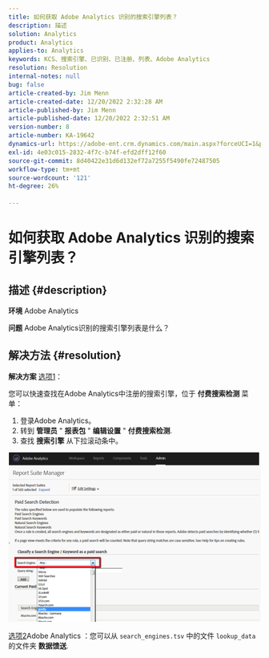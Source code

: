 ```yaml
---
title: 如何获取 Adobe Analytics 识别的搜索引擎列表？
description: 描述
solution: Analytics
product: Analytics
applies-to: Analytics
keywords: KCS、搜索引擎、已识别、已注册、列表、Adobe Analytics
resolution: Resolution
internal-notes: null
bug: false
article-created-by: Jim Menn
article-created-date: 12/20/2022 2:32:28 AM
article-published-by: Jim Menn
article-published-date: 12/20/2022 2:32:51 AM
version-number: 8
article-number: KA-19642
dynamics-url: https://adobe-ent.crm.dynamics.com/main.aspx?forceUCI=1&pagetype=entityrecord&etn=knowledgearticle&id=d9a38787-0e80-ed11-81ac-6045bd006704
exl-id: 4e03c015-2832-4f7c-b74f-efd2dff12f60
source-git-commit: 8d40422e31d6d132ef72a7255f5490fe72487505
workflow-type: tm+mt
source-wordcount: '121'
ht-degree: 26%

---
```


# 如何获取 Adobe Analytics 识别的搜索引擎列表？

## 描述 {#description}


<b>环境</b>
Adobe Analytics

<b>问题</b>
Adobe Analytics识别的搜索引擎列表是什么？


## 解决方法 {#resolution}


<b>解决方案</b>
<u>选项1</u>：

您可以快速查找在Adobe Analytics中注册的搜索引擎，位于 <b>付费搜索检测</b> 菜单：

1. 登录Adobe Analytics。
2. 转到 <b>管理员</b> &quot; <b>报表包</b> &quot; <b>编辑设置</b> &quot; <b>付费搜索检测</b>.
3. 查找 <b>搜索引擎</b> 从下拉滚动条中。


![](assets/d35acf7a-a0e7-ec11-bb3c-000d3a3bd25c.png)

<u>选项2</u>Adobe Analytics ：您可以从 `search_engines.tsv` 中的文件 `lookup_data` 的文件夹 <b>数据馈送</b>.
